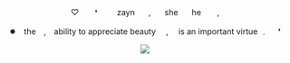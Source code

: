 <p align="center"> ♡ ⠀　❛⠀　⠀zayn⠀　,⠀　she⠀　he　　, </p>
<p align="center"> ✸ the , ability to appreciate beauty  ,  is an important virtue ﹒  ❜ </p>

<p align="center"> <img width"550" height"400" src="https://64.media.tumblr.com/cb04026c8d2fe471a7fd75bd58e06ca4/9a734a17b1b8ac66-ac/s1280x1920/2171b3eb3a2bd1cbc680adb2405a5bd7ec09feaf.pnj"> </p>
